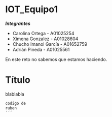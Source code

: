 # IOT_Equipo1
***Integrantes***
- Carolina Ortega - A01025254
- Ximena Gonzalez - A01028604
- Chucho Imanol García - A01652759
- Adrián Pineda - A01025561

En este reto no sabemos que estamos haciendo.

# Título
blablabla

```def python
codigo de 
ruben
´´´
